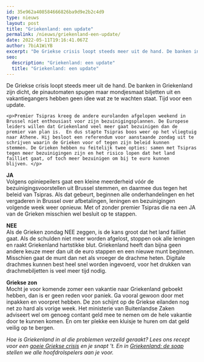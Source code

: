 ```yaml
---
id: 35e962a408584666826ba9d9e2b2c4d9
type: nieuws
layout: post
title: "Griekenland: een update"
permalink: /nieuws/griekenland-een-update/
date: 2022-05-11T19:16:41.067Z
author: 7biA1WiYB
excerpt: "De Griekse crisis loopt steeds meer uit de hand. De banken in Griekenland zijn dicht, de pinautomaten spugen maar mondjesmaat biljetten uit en vakantiegangers hebben geen idee wat ze te wachten staat. Tijd voor een update.  "
seo:
  description: "Griekenland: een update"
  title: "Griekenland: een update"
---
```

De Griekse crisis loopt steeds meer uit de hand. De banken in Griekenland zijn dicht, de pinautomaten spugen maar mondjesmaat biljetten uit en vakantiegangers hebben geen idee wat ze te wachten staat. Tijd voor een update.  

    <p>Premier Tsipras kreeg de andere eurolanden afgelopen weekend in Brussel niet enthousiast voor zijn bezuinigingsplannen. De Europese leiders willen dat Griekenland veel meer gaat bezuinigen dan de premier van plan is.  En dus stapte Tsipras boos weer op het vliegtuig naar Athene. Hij besloot een referendum voor aanstaande zondag uit te schrijven waarin de Grieken voor of tegen zijn beleid kunnen stemmen. De Grieken hebben nu feitelijk twee opties: samen met Tsipras tegen meer bezuinigingen zijn en het risico lopen dat het land failliet gaat, of toch meer bezuinigen om bij te euro kunnen blijven. </p>
<p><strong>JA</strong><br>Volgens opiniepeilers gaat een kleine meerderheid vóór de bezuinigingsvoorstellen uit Brussel stemmen, en daarmee dus tegen het beleid van Tsipras. Als dat gebeurt, beginnen alle onderhandelingen en het vergaderen in Brussel over afbetalingen, leningen en bezuinigingen volgende week weer opnieuw. Met of zonder premier Tsipras die na een JA van de Grieken misschien wel besluit op te stappen. </p>
<p><strong>NEE</strong><br>Als de Grieken zondag NEE zeggen, is de kans groot dat het land failliet gaat. Als de schulden niet meer worden afgelost, stoppen ook alle leningen en raakt Griekenland hartstikke blut. Griekenland heeft dan bijna geen andere keuze meer dan uit de euro stappen en een nieuwe munt beginnen. Misschien gaat de munt dan net als vroeger de drachme heten. Digitale drachmes kunnen best heel snel worden ingevoerd, voor het drukken van drachmebiljetten is veel meer tijd nodig. </p>
<p><strong>Griekse zon</strong><br>Mocht je voor komende zomer een vakantie naar Griekenland geboekt hebben, dan is er geen reden voor paniek. Ga vooral gewoon door met inpakken en voorpret hebben. De zon schijnt op de Griekse eilanden nog net zo hard als vorige week. Het ministerie van Buitenlandse Zaken adviseert wel om genoeg contant geld mee te nemen om de hele vakantie door te kunnen komen. En om ter plekke een kluisje te huren om dat geld veilig op te bergen.</p>
<p><em>Hoe is Griekenland in al die problemen verzeild geraakt? Lees ons recept voor een <a href="https://7dagen.netlify.app/nieuws/recept-voor-de-griekse-crisis">goeie Griekse crisis</a> en je snapt 't. En in <a href="https://7dagen.netlify.app/griekenlandsoap">Griekenland: de soap</a> stellen we alle hoofdrolspelers aan je voor.</em></p>  
